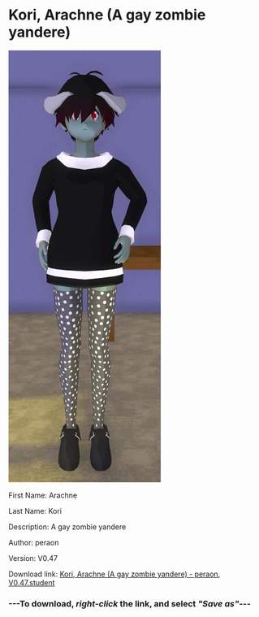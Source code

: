 # Kori, Arachne (A gay zombie yandere)

<img src = "https://raw.githubusercontent.com/Arbiter1223/Daigaku-Gurashi-Custom-Students/master/Students/Files/Kori%2C%20Arachne%20(A%20gay%20zombie%20yandere).png">

First Name: Arachne

Last Name: Kori

Description: A gay zombie yandere

Author: peraon

Version: V0.47

Download link: <a href="https://raw.githubusercontent.com/Arbiter1223/Daigaku-Gurashi-Custom-Students/master/Students/Files/Kori%2C%20Arachne%20(A%20gay%20zombie%20yandere)%20-%20peraon%2C%20V0.47.student">Kori, Arachne (A gay zombie yandere) - peraon, V0.47.student</a>

### ---**To download, _right-click_ the link, and select _"Save as"_**---
